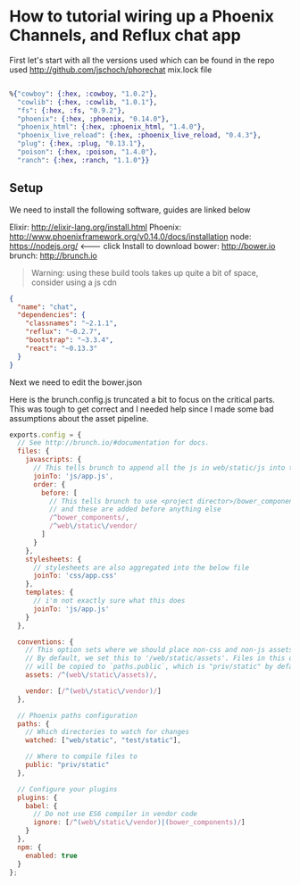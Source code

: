 # How to tutorial wiring up a Phoenix Channels, and Reflux chat app

First let's start with all the versions used which can be found in the repo used http://github.com/jschoch/phorechat mix.lock file

```elixir

%{"cowboy": {:hex, :cowboy, "1.0.2"},
  "cowlib": {:hex, :cowlib, "1.0.1"},
  "fs": {:hex, :fs, "0.9.2"},
  "phoenix": {:hex, :phoenix, "0.14.0"},
  "phoenix_html": {:hex, :phoenix_html, "1.4.0"},
  "phoenix_live_reload": {:hex, :phoenix_live_reload, "0.4.3"},
  "plug": {:hex, :plug, "0.13.1"},
  "poison": {:hex, :poison, "1.4.0"},
  "ranch": {:hex, :ranch, "1.1.0"}}

```

## Setup

We need to install the following software, guides are linked below

Elixir: http://elixir-lang.org/install.html
Phoenix: http://www.phoenixframework.org/v0.14.0/docs/installation
node: https://nodejs.org/ <--- click Install to download 
bower:  http://bower.io
brunch: http://brunch.io

> Warning: using these build tools takes up quite a bit of space, consider using a js cdn
```json
{
  "name": "chat",
  "dependencies": {
    "classnames": "~2.1.1",
    "reflux": "~0.2.7",
    "bootstrap": "~3.3.4",
    "react": "~0.13.3"
  }
}
```

Next we need to edit the bower.json


Here is the brunch.config.js truncated a bit to focus on the critical parts.  This was tough to get correct and I needed help since I made some bad assumptions about the asset pipeline.



```js
exports.config = {
  // See http://brunch.io/#documentation for docs.
  files: {
    javascripts: {
      // This tells brunch to append all the js in web/static/js into this file
      joinTo: 'js/app.js',
      order: {
        before: [
          // This tells brunch to use <project director>/bower_components
          // and these are added before anything else
          /^bower_components/,
          /^web\/static\/vendor/
        ]
      }
    },
    stylesheets: {
      // stylesheets are also aggregated into the below file
      joinTo: 'css/app.css'
    },
    templates: {
      // i'm not exactly sure what this does
      joinTo: 'js/app.js'
    }
  },

  conventions: {
    // This option sets where we should place non-css and non-js assets in.
    // By default, we set this to '/web/static/assets'. Files in this directory
    // will be copied to `paths.public`, which is "priv/static" by default.
    assets: /^(web\/static\/assets)/,

    vendor: [/^(web\/static\/vendor)/]
  },

  // Phoenix paths configuration
  paths: {
    // Which directories to watch for changes
    watched: ["web/static", "test/static"],

    // Where to compile files to
    public: "priv/static"
  },

  // Configure your plugins
  plugins: {
    babel: {
      // Do not use ES6 compiler in vendor code
      ignore: [/^(web\/static\/vendor)|(bower_components)/]
    }
  },
  npm: {
    enabled: true
  }
};
```
